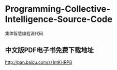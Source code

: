 # Programming-Collective-Intelligence-Source-Code
集体智慧编程源代码

## 中文版PDF电子书免费下载地址

http://pan.baidu.com/s/1ntKHRPB
